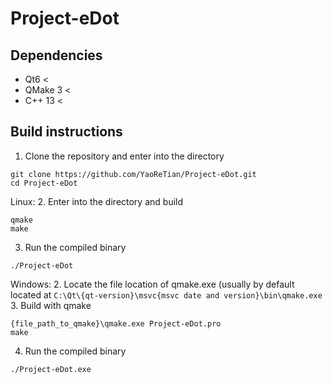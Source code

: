 # Project-eDot

## Dependencies
- Qt6 <
- QMake 3 <
- C++ 13 <

## Build instructions
1. Clone the repository and enter into the directory
```
git clone https://github.com/YaoReTian/Project-eDot.git
cd Project-eDot
```  
Linux:
2. Enter into the directory and build
```
qmake
make
```
3. Run the compiled binary
```
./Project-eDot
```
Windows:
2. Locate the file location of qmake.exe (usually by default located at ```C:\Qt\{qt-version}\msvc{msvc date and version}\bin\qmake.exe```
3. Build with qmake
```
{file_path_to_qmake}\qmake.exe Project-eDot.pro
make
```
4. Run the compiled binary
```
./Project-eDot.exe
```
